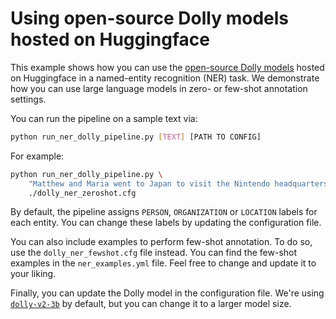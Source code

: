 # Using open-source Dolly models hosted on Huggingface

This example shows how you can use the [open-source Dolly
models](https://github.com/databrickslabs/dolly) hosted on Huggingface in a
named-entity recognition (NER) task. We demonstrate how you can use large
language models in zero- or few-shot annotation settings. 

You can run the pipeline on a sample text via:

```sh
python run_ner_dolly_pipeline.py [TEXT] [PATH TO CONFIG]
```

For example:

```sh
python run_ner_dolly_pipeline.py \
    "Matthew and Maria went to Japan to visit the Nintendo headquarters" \
    ./dolly_ner_zeroshot.cfg
```

By default, the pipeline assigns `PERSON`, `ORGANIZATION` or `LOCATION` labels
for each entity. You can change these labels by updating the configuration file.

You can also include examples to perform few-shot annotation. To do so, use the
`dolly_ner_fewshot.cfg` file instead. You can find the few-shot examples in the
`ner_examples.yml` file. Feel free to change and update it to your liking.

Finally, you can update the Dolly model in the configuration file. We're using
[`dolly-v2-3b`](https://huggingface.co/databricks/dolly-v2-3b) by default, but
you can change it to a larger model size.